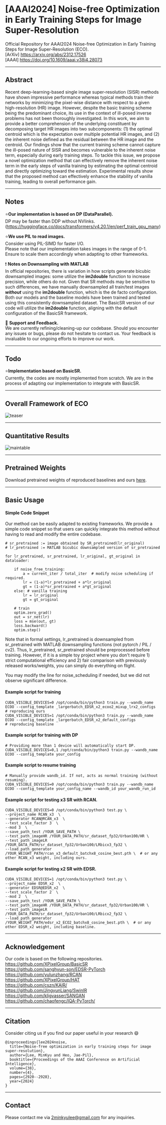 # [AAAI2024] Noise-free Optimization in Early Training Steps for Image Super-Resolution
Official Repository for AAAI2024 Noise-free Optimization in Early Training Steps for Image Super-Resolution (ECO). \
[ArXiv] https://arxiv.org/abs/2312.17526 \
[AAAI] https://doi.org/10.1609/aaai.v38i4.28073

---

## Abstract
Recent deep-learning-based single image super-resolution (SISR) methods have shown impressive performance whereas typical methods train their networks by minimizing the pixel-wise distance with respect to a given high-resolution (HR) image. However, despite the basic training scheme being the predominant choice, its use in the context of ill-posed inverse problems has not been thoroughly investigated. In this work, we aim to provide a better comprehension of the underlying constituent by decomposing target HR images into two subcomponents: (1) the optimal centroid which is the expectation over multiple potential HR images, and (2) the inherent noise defined as the residual between the HR image and the centroid. Our findings show that the current training scheme cannot capture the ill-posed nature of SISR and becomes vulnerable to the inherent noise term, especially during early training steps. To tackle this issue, we propose a novel optimization method that can effectively remove the inherent noise term in the early steps of vanilla training by estimating the optimal centroid and directly optimizing toward the estimation. Experimental results show that the proposed method can effectively enhance the stability of vanilla training, leading to overall performance gain.

---
## Notes

:star:**Our implementation is based on DP (DataParallel).** \
DP may be faster than DDP without NVlinks. (https://huggingface.co/docs/transformers/v4.20.1/en/perf_train_gpu_many)

:star:**We use PIL to read images.** \
Consider using PIL-SIMD for faster I/O. \
Please note that our implementation takes images in the range of 0-1. \
Ensure to scale them accordingly when adapting to other frameworks.


:exclamation: **Notes on Downsampling with MATLAB** \
In official repositories, there is variation in how scripts generate bicubic downsampled images: some utilize the **im2double** function to increase precision, while others do not. Given that SR methods may be sensitive to such differences, we have manually downsampled all train/test images **_without_** using the **im2double** function, which is the de facto configuration. Both our models and the baseline models have been trained and tested using this consistently downsampled dataset.
The BasicSR version of our code will utilize the **im2double** function, aligning with the default configuration of the BasicSR framework.


:eyes: **Support and Feedback.** \
We are currently refining/cleaning-up our codebase. Should you encounter any issues or bugs, please do not hesitate to contact us. Your feedback is invaluable to our ongoing efforts to improve our work.


---

## Todo
:star:**Implementation based on BasicSR.** \
Currently, the codes are mostly implemented from scratch. We are in the process of adapting our implementation to integrate with BasicSR.


---


## Overall Framework of ECO
![teaser](assets/main_figure.png)


---


## Quantitative Results
![maintable](assets/eco_quant_table.png)



---
## Pretrained Weights
Download pretrained weights of reproduced baselines and ours [here](https://drive.google.com/drive/folders/1JY_mnH780kKV9iEGcFDfa_dlvBEu-fKf?usp=sharing).


---
## Basic Usage

#### Simple Code Snippet

Our method can be easily adapted to existing frameworks. We provide a simple code snippet so that users can quickly integrate this method without having to read and modify the entire codebase.
```
# sr_pretrained := image obtained by SR_pretrained(lr_original)
# lr_pretrained := MATLAB bicubic downsampled version of sr_pretrained

for lr_pretrained, sr_pretrained, lr_original, gt_original in dataloader:
    
    if noise_free_training:
        a = current_iter / total_iter  # modify noise scheduling if required.
        lr = (1-a)*lr_pretrained + a*lr_original
        gt = (1-a)*sr_pretrained + a*gt_original
    else: # vanilla training
        lr = lr_original
        gt = gt_original
    
    # train
    optim.zero_grad()
    out = sr_net(lr)
    loss = mse(out, gt)
    loss.backward()
    optim.step()
```

Note that in formal settings, lr_pretrained is downsampled from sr_pretrained with MATLAB downsampling functions (not pytorch / PIL / cv2).
Thus, lr_pretrained, sr_pretrained should be preprocessed before training.
However, if it is a simple toy project where you don't require 1) strict computational efficiency and 2) fair comparison with previously released works/weights, you can simply do everything on flight.

You may modify the line for noise_scheduling if needed, but we did not observe significant difference.

#### Example script for training
```
CUDA_VISIBLE_DEVICES=0 /opt/conda/bin/python3 train.py --wandb_name ECOO --config_template _largerbatch_EDSR_x2_ecoo2_mixup_lrx2_configs  # reproducing ours
CUDA_VISIBLE_DEVICES=1 /opt/conda/bin/python3 train.py --wandb_name ECOO --config_template _largerbatch_EDSR_x2_default_configs           # reproducing baseline
```

#### Example script for training with DP
```
# Providing more than 1 device will automatically start DP.
CUDA_VISIBLE_DEVICES=0,1 /opt/conda/bin/python3 train.py --wandb_name ECOO --config_template your_config  
```

#### Example script to resume training
```
# Manually provide wandb_id. If not, acts as normal training (without resuming).
CUDA_VISIBLE_DEVICES=0 /opt/conda/bin/python3 train.py --wandb_name ECOO --config_template your_config_name --wandb_id your_wandb_run_id
```

#### Example script for testing x3 SR with RCAN. 
```
CUDA_VISIBLE_DEVICES=0 /opt/conda/bin/python3 test.py \
--project_name RCAN_x3  \
--generator RCAN@RCAN_x3  \
--test_scale_factor 3  \
--mod 3  \
--save_path_test /YOUR_SAVE_PATH \
--test_path_imageHR /YOUR_DATA_PATH/sr_dataset_fp32/Urban100/HR \
--test_path_imageLR /YOUR_DATA_PATH/sr_dataset_fp32/Urban100/LRbicx3_fp32 \
--load_path_generator /YOUR_WEIGHT_PATH/rcan_x3_default_batchx8_cosine_best.pth \  # or any other RCAN_x3 weight, including ours. 
```
#### Example script for testing x2 SR with EDSR. 
```
CUDA_VISIBLE_DEVICES=1 /opt/conda/bin/python3 test.py \
--project_name EDSR_x2  \
--generator EDSR@EDSR_x2  \
--test_scale_factor 2  \
--mod 2  \
--save_path_test /YOUR_SAVE_PATH \
--test_path_imageHR /YOUR_DATA_PATH/sr_dataset_fp32/Urban100/HR \
--test_path_imageLR /YOUR_DATA_PATH/sr_dataset_fp32/Urban100/LRbicx2_fp32 \
--load_path_generator /YOUR_WEIGHT_PATH/edsr_x2_ECO2_batchx8_cosine_best.pth \  # or any other EDSR_x2 weight, including baseline.
```

---
## Acknowledgement
Our code is based on the following repositories. \
https://github.com/XPixelGroup/BasicSR \
https://github.com/sanghyun-son/EDSR-PyTorch \
https://github.com/yulunzhang/RCAN \
https://github.com/XPixelGroup/HAT \
https://github.com/cszn/KAIR/ \
https://github.com/JingyunLiang/SwinIR \
https://github.com/kligvasser/SANGAN \
https://github.com/chaofengc/IQA-PyTorch/


---


## Citation
Consider citing us if you find our paper useful in your research :smile:
```
@inproceedings{lee2024noise,
  title={Noise-free optimization in early training steps for image super-resolution},
  author={Lee, MinKyu and Heo, Jae-Pil},
  booktitle={Proceedings of the AAAI Conference on Artificial Intelligence},
  volume={38},
  number={4},
  pages={2920--2928},
  year={2024}
}
```

---


## Contact
Please contact me via 2minkyulee@gmail.com for any inquiries.


